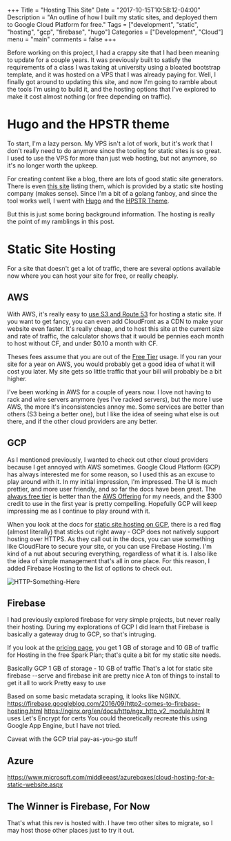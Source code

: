 +++
Title = "Hosting This Site"
Date = "2017-10-15T10:58:12-04:00"
Description = "An outline of how I built my static sites, and deployed them to Google Cloud Platform for free."
Tags = ["development", "static", "hosting", "gcp", "firebase", "hugo"]
Categories = ["Development", "Cloud"]
menu = "main"
comments = false
+++

Before working on this project, I had a crappy site that I had been meaning to update for a
couple years. It was previously built to satisfy the requirements of a class I was taking at
university using a bloated bootstrap template, and it was hosted on a VPS that I was already
paying for. Well, I finally got around to updating this site, and now I'm going to ramble
about the tools I'm using to build it, and the hosting options that I've explored to make
it cost almost nothing (or free depending on traffic).

# Hugo and the HPSTR theme

To start, I'm a lazy person. My VPS isn't a lot of work, but it's work that I don't really
need to do anymore since the tooling for static sites is so great. I used to use the VPS for
more than just web hosting, but not anymore, so it's no longer worth the upkeep.

For creating content like a blog, there are lots of good static site generators. There is
even [this site](https://www.staticgen.com/) listing them, which is provided by a static
site hosting company (makes sense). Since I'm a bit of a golang fanboy, and since the tool
works well, I went with [Hugo](https://gohugo.io/) and the
[HPSTR Theme](https://dldx.github.io/hpstr-hugo-theme/).

But this is just some boring background information. The hosting is really the point of my
ramblings in this post.

# Static Site Hosting

For a site that doesn't get a lot of traffic, there are several options available now
where you can host your site for free, or really cheaply.

## AWS

With AWS, it's really easy to [use S3 and Route 53](https://docs.aws.amazon.com/AmazonS3/latest/dev/WebsiteHosting.html)
for hosting a static site. If you want to get fancy, you can even add CloudFront as a CDN to
make your website even faster. It's really cheap, and to host this site at the current size and
rate of traffic, the calculator shows that it would be pennies each month to host without CF, and
under $0.10 a month with CF.

Theses fees assume that you are out of the [Free Tier](https://aws.amazon.com/free/) usage. If you ran
your site for a year on AWS, you would probably get a good idea of what it will cost you later. My site
gets so little traffic that your bill will probably be a bit higher.

I've been working in AWS for a couple of years now. I love not having to rack and wire
servers anymore (yes I've racked servers), but the more I use AWS, the more it's
inconsistencies annoy me. Some services are better than others (S3 being a better one), but
I like the idea of seeing what else is out there, and if the other cloud providers are any better.

## GCP

As I mentioned previously, I wanted to check out other cloud providers because I get annoyed with
AWS sometimes. Google Cloud Platform (GCP) has always interested me for some reason, so I used this as an
excuse to play around with it. In my initial impression, I'm impressed. The UI is much prettier, and more
user friendly, and so far the docs have been great. The [always free tier](https://cloud.google.com/free/)
is better than the [AWS Offering](https://aws.amazon.com/free/) for my needs, and the $300 credit
to use in the first year is pretty compelling. Hopefully GCP will keep impressing me as I continue to
play around with it.

When you look at the docs for
[static site hosting on GCP](https://cloud.google.com/storage/docs/hosting-static-website), there is a
red flag (almost literally) that sticks out right away - GCP does not natively support hosting over HTTPS.
As they call out in the docs, you can use something like CloudFlare to secure your site, or you can use
Firebase Hosting. I'm kind of a nut about securing everything, regardless of what it is. I also like the
idea of simple management that's all in one place. For this reason, I added Firebase Hosting to the list
of options to check out.

![HTTP-Something-Here]()

## Firebase

I had previously explored firebase for very simple projects, but never really their hosting. During my
explorations of GCP I did learn that Firebase is basically a gateway drug to GCP, so that's intruging.

If you look at the [pricing page](https://firebase.google.com/pricing/), you get 1 GB of storage and
10 GB of traffic for Hosting in the free Spark Plan; that's quite a bit for my static site needs.

Basically GCP
1 GB of storage - 10 GB of traffic
That's a lot for static site
firebase --serve and firebase init are pretty nice
A ton of things to install to get it all to work
Pretty easy to use

Based on some basic metadata scraping, it looks like NGINX.
https://firebase.googleblog.com/2016/09/http2-comes-to-firebase-hosting.html
https://nginx.org/en/docs/http/ngx_http_v2_module.html
It uses Let's Encrypt for certs
You could theoretically recreate this using Google App Engine, but I have not tried.

Caveat with the GCP trial pay-as-you-go stuff

## Azure

https://www.microsoft.com/middleeast/azureboxes/cloud-hosting-for-a-static-website.aspx

## The Winner is Firebase, For Now

That's what this rev is hosted with. I have two other sites to migrate, so I may host those
other places just to try it out.
